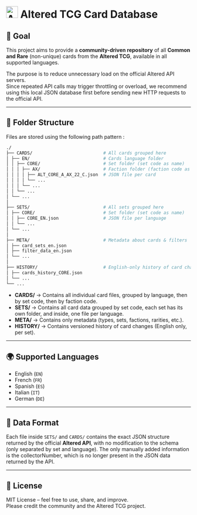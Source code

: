 # <img src="https://www.altered.gg/apple-touch-icon.png" width="32" alt="Altered.gg Logo"/> Altered TCG Card Database

## 🎯 Goal
This project aims to provide a **community-driven repository** of all **Common and Rare** (non-unique) cards from the **Altered TCG**, available in all supported languages.

The purpose is to reduce unnecessary load on the official Altered API servers.  
Since repeated API calls may trigger throttling or overload, we recommend using this local JSON database first before sending new HTTP requests to the official API.

---

## 📂 Folder Structure

Files are stored using the following path pattern :
```bash
./
├── CARDS/                           # All cards grouped here
│ ├── EN/                            # Cards language folder
│ │ ├── CORE/                        # Set folder (set code as name)
│ │ │ ├── AX/                        # Faction folder (faction code as name)
│ │ │ │ ├── ALT_CORE_A_AX_22_C.json  # JSON file per card
│ │ │ │ └── ...
│ │ │ └── ...
│ │ └── ...
│ └── ...
│
├── SETS/                            # All sets grouped here
│ ├── CORE/                          # Set folder (set code as name)
│ │ ├── CORE_EN.json                 # JSON file per language
│ │ └── ...
│ └── ...
│
├── META/                            # Metadata about cards & filters
│ ├── card_sets_en.json
│ ├── filter_data_en.json
│ └── ...
│
├── HISTORY/                         # English-only history of card changes
│ ├── cards_history_CORE.json
│ └── ...
└── ...
```

- **CARDS/** → Contains all individual card files, grouped by language, then by set code, then by faction code.
- **SETS/** → Contains all card data grouped by set code, each set has its own folder, and inside, one file per language.  
- **META/** → Contains only metadata (types, sets, factions, rarities, etc.).  
- **HISTORY/** → Contains versioned history of card changes (English only, per set).

---

## 🌍 Supported Languages
- English (`EN`)
- French (`FR`)
- Spanish (`ES`)
- Italian (`IT`)
- German (`DE`)

---

## 📜 Data Format
Each file inside `SETS/` and `CARDS/` contains the exact JSON structure returned by the official **Altered API**, with no modification to the schema (only separated by set and language).
The only manually added information is the collectorNumber, which is no longer present in the JSON data returned by the API.

---

## 📖 License
MIT License – feel free to use, share, and improve.  
Please credit the community and the Altered TCG project.  
